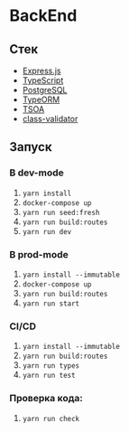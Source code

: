 # BackEnd

## Стек

- [Express.js](https://github.com/expressjs/express)
- [TypeScript](https://github.com/microsoft/TypeScript)
- [PostgreSQL](https://github.com/postgres/postgres)
- [TypeORM](https://github.com/typeorm/typeorm)
- [TSOA](https://github.com/lukeautry/tsoa)
- [class-validator](https://github.com/typestack/class-validator)

## Запуск

### В dev-mode

1. `yarn install`
2. `docker-compose up`
3. `yarn run seed:fresh`
4. `yarn run build:routes`
5. `yarn run dev`

### В prod-mode

1. `yarn install --immutable`
2. `docker-compose up`
3. `yarn run build:routes`
4. `yarn run start`

### CI/CD

1. `yarn install --immutable`
2. `yarn run build:routes`
3. `yarn run types`
4. `yarn run test`

### Проверка кода:

1. `yarn run check`
